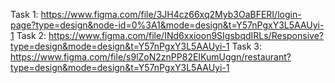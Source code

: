 Task 1: https://www.figma.com/file/3JH4cz66xq2Myb3OaBFERI/login-page?type=design&node-id=0%3A1&mode=design&t=Y57nPgxY3L5AAUyi-1
Task 2: https://www.figma.com/file/INd6xxioon9SIgsbqdIRLs/Responsive?type=design&mode=design&t=Y57nPgxY3L5AAUyi-1
Task 3: https://www.figma.com/file/s9lZoN2znPP82EIKumUggn/restaurant?type=design&mode=design&t=Y57nPgxY3L5AAUyi-1
